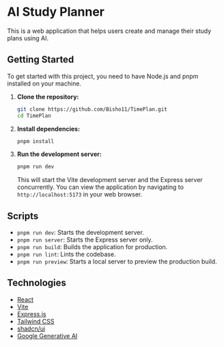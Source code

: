 # AI Study Planner

This is a web application that helps users create and manage their study plans using AI.

## Getting Started

To get started with this project, you need to have Node.js and pnpm installed on your machine.

1.  **Clone the repository:**

    ```bash
    git clone https://github.com/Bisho11/TimePlan.git
    cd TimePlan
    ```

2.  **Install dependencies:**

    ```bash
    pnpm install
    ```

3.  **Run the development server:**

    ```bash
    pnpm run dev
    ```

    This will start the Vite development server and the Express server concurrently. You can view the application by navigating to `http://localhost:5173` in your web browser.

## Scripts

-   `pnpm run dev`: Starts the development server.
-   `pnpm run server`: Starts the Express server only.
-   `pnpm run build`: Builds the application for production.
-   `pnpm run lint`: Lints the codebase.
-   `pnpm run preview`: Starts a local server to preview the production build.

## Technologies

-   [React](https://react.dev/)
-   [Vite](https://vitejs.dev/)
-   [Express.js](https://expressjs.com/)
-   [Tailwind CSS](https://tailwindcss.com/)
-   [shadcn/ui](https://ui.shadcn.com/)
-   [Google Generative AI](https://ai.google.dev/)
